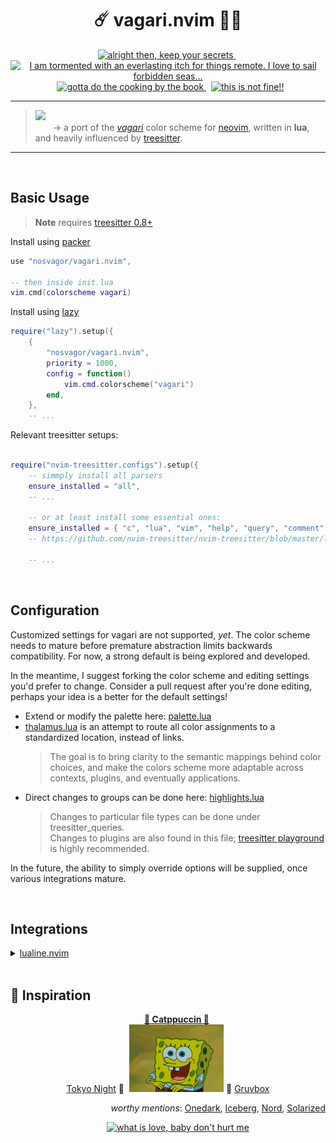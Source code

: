 <!-- ☄️  Heading {{{ -->
<h1 align="center">
   ☄️ vagari.nvim 👨‍💻
</h1>

<p align="center">
<a href="https://github.com/nosvagor/vagari.nvim/discussions">
    <img
        src="https://img.shields.io/github/discussions/nosvagor/vagari.nvim?color=7492ef&logo=github&labelColor=222536&logoColor=7492ef&style=for-the-badge"
        title="alright then, keep your secrets"
    >
</a>
&nbsp;
<a href="https://github.com/nosvagor/vagari.nvim/network/members">
    <img
        src="https://img.shields.io/github/forks/nosvagor/vagari.nvim?color=a188df&logo=git&labelColor=222536&logoColor=a188df&style=for-the-badge"
        title="I am tormented with an everlasting itch for things remote. I love to sail forbidden seas..."
    >
</a>
&nbsp;
<a href="https://github.com/nosvagor/vagari.nvim/contributors">
    <img
        src="https://img.shields.io/github/contributors/nosvagor/vagari.nvim?color=85ba6d&logo=gitea&labelColor=222536&logoColor=85ba6d&style=for-the-badge"
        title="gotta do the cooking by the book"
    >
</a>
&nbsp;
<a href="https://github.com/nosvagor/vagari.nvim/issues">
    <img
        src="https://img.shields.io/github/issues/nosvagor/vagari.nvim?color=f2a170&logo=fireship&labelColor=222536&logoColor=f2a170&style=for-the-badge"
        title="this is not fine!!"
    >
</a>
</p>

<hr>
<blockquote>
    <img src="https://img.shields.io/static/v1?color=aeb9f8&logo=neovim&labelColor=222536&logoColor=aeb9f8&style=flat&message=βeta (0.4)&label=vagari.nvim"><br>
    &emsp;&emsp;&rarr; a port of the <a href="https://github.com/nosvagor/vagari"><i>vagari</i></a> color
    scheme for <a href="https://github.com/neovim/neovim#--documentation-chat">neovim</a>,
    written in <b>lua</b>, and heavily influenced by <a href="https://github.com/nvim-treesitter/nvim-treesitter#nvim-treesitter">treesitter</a>.
</blockquote>
<hr>
<!-- }}} --->

<br>

## Basic Usage

> **Note** requires [treesitter 0.8+](https://github.com/nvim-treesitter/nvim-treesitter)

Install using [packer](https://github.com/wbthomason/packer.nvim#packernvim)

```lua
use "nosvagor/vagari.nvim",

-- then inside init.lua
vim.cmd(colorscheme vagari)
```
Install using [lazy](https://github.com/folke/lazy.nvim#-lazynvim)

```lua
require("lazy").setup({
    {
        "nosvagor/vagari.nvim",
        priority = 1000,
        config = function()
            vim.cmd.colorscheme("vagari")
        end,
    },
    -- ...
```

Relevant treesitter setups:
```lua

require("nvim-treesitter.configs").setup({
    -- simmply install all parsers
    ensure_installed = "all",
    -- ...

    -- or at least install some essential ones:
    ensure_installed = { "c", "lua", "vim", "help", "query", "comment" },
    -- https://github.com/nvim-treesitter/nvim-treesitter/blob/master/lua/nvim-treesitter/parsers.lua

    -- ...

```

<br>


## Configuration

Customized settings for vagari are not supported, <i>yet</i>. The color scheme
needs to mature before premature abstraction limits backwards
compatibility. For now, a strong default is being explored and developed.

In the meantime, I suggest forking the color scheme and editing settings you'd
prefer to change. Consider a pull request after you're done editing, perhaps
your idea is a better for the default settings!

- Extend or modify the palette here: [palette.lua](https://github.com/nosvagor/vagari.nvim/blob/main/lua/vagari/palette.lua)
- [thalamus.lua](https://github.com/nosvagor/vagari.nvim/blob/main/lua/vagari/thalamus.lua)
  is an attempt to route all color assignments to a standardized location, instead of links.
    > The goal is to bring clarity to the semantic mappings behind color choices,
    > and make the colors scheme more adaptable across contexts, plugins, and eventually applications.
- Direct changes to groups can be done here: [highlights.lua](https://github.com/nosvagor/vagari.nvim/blob/main/lua/vagari/highlights.lua)
    > Changes to particular file types can be done under treesitter_queries. <br>
    > Changes to plugins are also found in this file; [treesitter playground](https://github.com/nvim-treesitter/playground#neovim-treesitter-playground) is highly recommended.

In the future, the ability to simply override options will be supplied, once
various integrations mature.

<br>

## Integrations

<details closed>
    <summary>
       <a href="https://github.com/nvim-lualine/lualine.nvim#lualinenvim">lualine.nvim</a>
    </summary>

```lua
require('lualine').setup {
    options = {
        theme = "vagari"
        -- ... the rest of your lualine config
    }
}
```

Or import edit the theme table directly
([lua/lualine/themes/vagari.lua](https://github.com/nosvagor/vagari.nvim/blob/main/lua/lualine/themes/vagari.lua)):
```lua
local p = require("vagari.palette")

local custom_vagari = {
	normal = {
		a = { bg = p.blu_2, fg = p.drk_0 },
		b = { fg = p.blu_2, bg = p.glc_1 },
		c = { fg = p.glc_4, bg = p.drk_0 },
	},
	insert = {
		a = { bg = p.grn_2, fg = p.drk_0 },
		b = { fg = p.grn_2, bg = p.glc_1 },
	},
	command = {
		a = { bg = p.orn_2, fg = p.drk_0 },
		b = { fg = p.orn_3, bg = p.glc_1 },
	},
	visual = {
		a = { bg = p.prp_2, fg = p.drk_0 },
		b = { fg = p.prp_2, bg = p.glc_1 },
	},
	replace = {
		a = { bg = p.emr_2, fg = p.drk_0 },
		b = { fg = p.emr_2, bg = p.glc_1 },
	},
	-- inactive = { -- TODO: (inactive color config not tested)
	-- 	a = {},
	-- 	b = {},
	-- 	c = {},
	-- },
}

require('lualine').setup {
    options = {
        theme = custom_vagari
        -- ... the rest of your lualine config
    }
}
```

Or, if you have custom modules, e.g.:

```lua
local p = require("vagari.palette")

local filename = {
    "filename",
    file_status = true,
    path = 0,
    icon = "",
    symbols = {
        modified = "🞊",
        readonly = "",
        unnamed = "名前?",
    },
    color = function()
        local mode_color = {
            n = p.blu_4,
            i = p.grn_4,
            v = p.prp_4,
            V = p.prp_4,
            c = p.orn_4,
            R = p.emr_4,
            s = p.cyn_4,
            S = p.cyn_4,
            [""] = p.prp_4,
        }
        return { fg = mode_color[vim.fn.mode()] }
    end,
}

require('lualine').setup {
    -- ...
	sections = {
		lualine_a = { mode }, -- mode is customized in this example
		lualine_b = { branch, filename }, -- so is branch
    -- ...
}
```
</details>

<br>

<h2>
 🌈 Inspiration
</h2>

<p align="center">
    &emsp;&emsp;<a href="https://github.com/catppuccin/catppuccin"><strong>🥇 Catppuccin 🥇</strong></a>
    <br>
    <a href="https://github.com/folke/tokyonight.nvim">Tokyo Night</a>&nbsp;🥈&nbsp;
    <img src="https://github.com/nosvagor/vagari/blob/main/share/gifs/inspiration.gif?raw=true"
        title="nothing is original" width=30%>
    🥉 <a href="https://github.com/ellisonleao/gruvbox.nvim">Gruvbox</a>
</p>
<p align="right">
    <em>worthy mentions</em>:
    <a href="https://github.com/navarasu/onedark.nvim">Onedark</a>,
    <a href="https://cocopon.github.io/iceberg.vim/">Iceberg</a>,
    <a href="https://www.nordtheme.com/">Nord</a>,
    <a href="https://ethanschoonover.com/solarized/">Solarized</a>
</p>
<p align="center">
    &emsp;&emsp;
    <a href="https://github.com/nosvagor/vagari.nvim/stargazers">
        <img
            src="https://img.shields.io/github/stars/nosvagor/vagari.nvim?color=f5c069&logo=apachespark&labelColor=222536&logoColor=f5b855&style=for-the-badge"
            title="what is love, baby don't hurt me"
        >
    </a>
</p>
